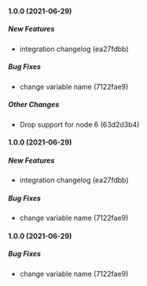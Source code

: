 #### 1.0.0 (2021-06-29)

##### New Features

*  integration  changelog (ea27fdbb)

##### Bug Fixes

*  change variable name (7122fae9)

##### Other Changes

*  Drop support for node 6 (63d2d3b4)

#### 1.0.0 (2021-06-29)

##### New Features

*  integration  changelog (ea27fdbb)

##### Bug Fixes

*  change variable name (7122fae9)

#### 1.0.0 (2021-06-29)

##### Bug Fixes

*  change variable name (7122fae9)

